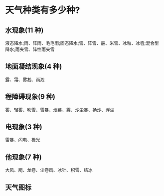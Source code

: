 <script setup lang="ts">
import WeatherIcon from '../../components/WeatherIcon.vue';
</script>

# 天气种类有多少种?

## 水现象(11 种)

液态降水;雨、阵雨、毛毛雨;固态降水;雪、阵雪、霰、米雪、冰粒、冰雹;混合型降水;雨夹雪、阵性雨夹雪

## 地面凝结现象(4 种)

露、霜、雾凇、雨淞

## 程障碍现象(9 种)

雾、轻雾、吹雪、雪暴、烟幕、霾、沙尘暴、扬沙、浮尘

## 电现象(3 种)

雷暴、闪电、极光

## 他现象(7 种)

大风、飑、龙卷、尘卷风、冰针、积雪、结冰

## 天气图标

<weather-icon/>

